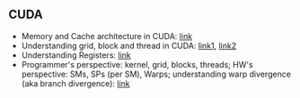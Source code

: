 

## CUDA 
  * Memory and Cache architecture in CUDA: [link](http://supercomputingblog.com/cuda/cuda-memory-and-cache-architecture/)
  * Understanding grid, block and thread in CUDA: [link1](http://users.wfu.edu/choss/CUDA/docs/Lecture%205.pdf), [link2](https://en.wikipedia.org/wiki/Thread_block)
  * Understanding Registers: [link](http://www.linfo.org/register.html) 
  * Programmer's perspective: kernel, grid, blocks, threads; HW's perspective: SMs, SPs (per SM), Warps; understanding warp divergence (aka branch divergence): [link](https://cs.nyu.edu/courses/spring12/CSCI-GA.3033-012/lecture5.pdf) 
